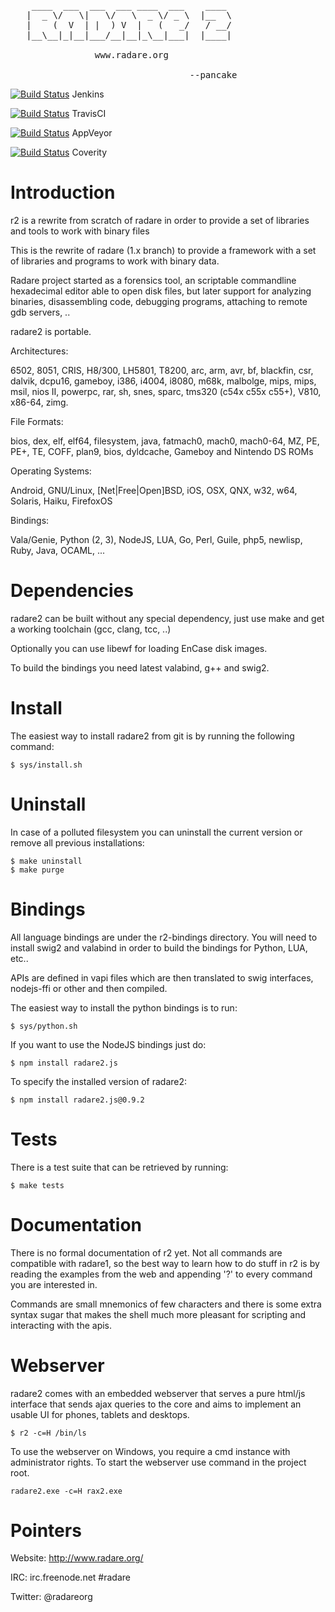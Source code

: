 <pre>
    ____  ___  ___  ___ ____  ___    ____
   |  _ \/   \|   \/   \  _ \/ _ \  |__  \
   |    (  V  | |  ) V  |   (   _/   / __/ 
   |__\__|_|__|___/__|__|_\__|___|  |____|

                www.radare.org

                                  --pancake
</pre>

[![Build Status](http://ci.rada.re/buildStatus/icon?job=radare2)](http://ci.rada.re/job/radare2/) Jenkins

[![Build Status](https://travis-ci.org/radare/radare2.svg?branch=master)](https://travis-ci.org/radare/radare2) TravisCI

[![Build Status](https://ci.appveyor.com/api/projects/status/github/radare/radare2?branch=master&svg=true)]( https://ci.appveyor.com/project/radare/radare2 ) AppVeyor

[![Build Status](https://scan.coverity.com/projects/416/badge.svg)](https://scan.coverity.com/projects/416) Coverity


# Introduction

r2 is a rewrite from scratch of radare in order to provide
a set of libraries and tools to work with binary files

This is the rewrite of radare (1.x branch) to provide a
framework with a set of libraries and programs to work
with binary data.

Radare project started as a forensics tool, an scriptable
commandline hexadecimal editor able to open disk files,
but later support for analyzing binaries, disassembling
code, debugging programs, attaching to remote gdb servers, ..

radare2 is portable.

Architectures:

6502, 8051, CRIS, H8/300, LH5801, T8200, arc, arm, avr, bf, blackfin, csr,
dalvik, dcpu16, gameboy, i386, i4004, i8080, m68k, malbolge, mips, mips, msil,
nios II, powerpc, rar, sh, snes, sparc, tms320 (c54x c55x c55+), V810, x86-64,
zimg.

File Formats:

  bios, dex, elf, elf64, filesystem, java, fatmach0, mach0,
  mach0-64, MZ, PE, PE+, TE, COFF, plan9, bios, dyldcache,
  Gameboy and Nintendo DS ROMs

Operating Systems:

  Android, GNU/Linux, [Net|Free|Open]BSD, iOS, OSX, QNX, w32,
  w64, Solaris, Haiku, FirefoxOS

Bindings:

  Vala/Genie, Python (2, 3), NodeJS, LUA, Go, Perl,
  Guile, php5, newlisp, Ruby, Java, OCAML, ...

# Dependencies

radare2 can be built without any special dependency, just
use make and get a working toolchain (gcc, clang, tcc, ..)

Optionally you can use libewf for loading EnCase disk images.

To build the bindings you need latest valabind, g++ and swig2.

# Install

The easiest way to install radare2 from git is by running
the following command:

    $ sys/install.sh

# Uninstall

In case of a polluted filesystem you can uninstall the current
version or remove all previous installations:

    $ make uninstall
    $ make purge

# Bindings

All language bindings are under the r2-bindings directory.
You will need to install swig2 and valabind in order to
build the bindings for Python, LUA, etc..

APIs are defined in vapi files which are then translated
to swig interfaces, nodejs-ffi or other and then compiled.

The easiest way to install the python bindings is to run:

    $ sys/python.sh

If you want to use the NodeJS bindings just do:

    $ npm install radare2.js

To specify the installed version of radare2:

    $ npm install radare2.js@0.9.2

# Tests

There is a test suite that can be retrieved by running:

    $ make tests

# Documentation

There is no formal documentation of r2 yet. Not all commands
are compatible with radare1, so the best way to learn how to
do stuff in r2 is by reading the examples from the web and
appending '?' to every command you are interested in.

Commands are small mnemonics of few characters and there is
some extra syntax sugar that makes the shell much more pleasant
for scripting and interacting with the apis.

# Webserver

radare2 comes with an embedded webserver that serves a pure
html/js interface that sends ajax queries to the core and
aims to implement an usable UI for phones, tablets and desktops.

    $ r2 -c=H /bin/ls
    
To use the webserver on Windows, you require a cmd instance 
with administrator rights. To start the webserver use command
in the project root.

    radare2.exe -c=H rax2.exe

# Pointers

Website: http://www.radare.org/

IRC: irc.freenode.net #radare

Twitter: @radareorg
